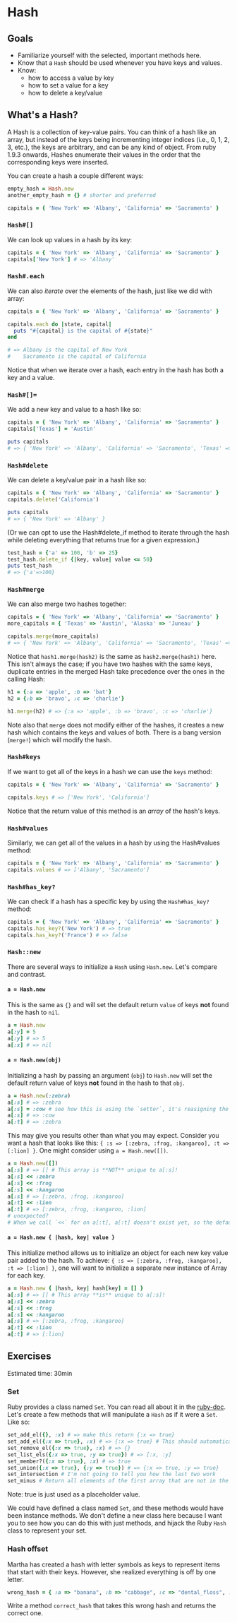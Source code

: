 # Hash

## Goals

* Familiarize yourself with the selected, important methods here.
* Know that a `Hash` should be used whenever you have keys and values.
* Know:
  * how to access a value by key
  * how to set a value for a key
  * how to delete a key/value

## What's a Hash?

A Hash is a collection of key-value pairs. You can think of a hash like an
array, but instead of the keys being incrementing integer indices (i.e., 0, 1,
2, 3, etc.), the keys are arbitrary, and can be any kind of object. From ruby 1.9.3
onwards, Hashes enumerate their values in the order that the corresponding keys were inserted.

You can create a hash a couple different ways:

```ruby
empty_hash = Hash.new
another_empty_hash = {} # shorter and preferred

capitals = { 'New York' => 'Albany', 'California' => 'Sacramento' }
```

### `Hash#[]`

We can look up values in a hash by its key:

```ruby
capitals = { 'New York' => 'Albany', 'California' => 'Sacramento' }
capitals['New York'] # => 'Albany'
```

### `Hash#.each`

We can also *iterate* over the elements of the hash, just like we did
with array:

```ruby
capitals = { 'New York' => 'Albany', 'California' => 'Sacramento' }

capitals.each do |state, capital|
  puts "#{capital} is the capital of #{state}"
end

# => Albany is the capital of New York
#    Sacramento is the capital of California
```

Notice that when we iterate over a hash, each entry in the hash has
both a key and a value.

### `Hash#[]=`

We add a new key and value to a hash like so:

```ruby
capitals = { 'New York' => 'Albany', 'California' => 'Sacramento' }
capitals['Texas'] = 'Austin'

puts capitals
# => { 'New York' => 'Albany', 'California' => 'Sacramento', 'Texas' => 'Austin' }
```

### `Hash#delete`

We can delete a key/value pair in a hash like so:

```ruby
capitals = { 'New York' => 'Albany', 'California' => 'Sacramento' }
capitals.delete('California')

puts capitals
# => { 'New York' => 'Albany' }
```

(Or we can opt to use the Hash#delete_if method to iterate through the hash while
deleting everything that returns true for a given expression.)

```ruby
test_hash = {'a' => 100, 'b' => 25}
test_hash.delete_if {|key, value| value <= 50}
puts test_hash
# => {'a'=>100}
```


### `Hash#merge`

We can also merge two hashes together:

```ruby
capitals = { 'New York' => 'Albany', 'California' => 'Sacramento' }
more_capitals = { 'Texas' => 'Austin', 'Alaska' => 'Juneau' }

capitals.merge(more_capitals)
# => { 'New York' => 'Albany', 'California' => 'Sacramento', 'Texas' => 'Austin', 'Alaska' => 'Fairbanks' }
```

Notice that `hash1.merge(hash2)` is the same as `hash2.merge(hash1)`
here. This isn't always the case; if you have two hashes with the same
keys, duplicate entries in the merged Hash take precedence over the
ones in the calling Hash:

```ruby
h1 = {:a => 'apple', :b => 'bat'}
h2 = {:b => 'bravo', :c => 'charlie'}

h1.merge(h2) # => {:a => 'apple', :b => 'bravo', :c => 'charlie'}
```

Note also that `merge` does not modify either of the hashes, it
creates a new hash which contains the keys and values of both. There
is a bang version (`merge!`) which will modify the hash.

### `Hash#keys`

If we want to get all of the keys in a hash we can use the `keys`
method:

```ruby
capitals = { 'New York' => 'Albany', 'California' => 'Sacramento' }

capitals.keys # => ['New York', 'California']
```

Notice that the return value of this method is an *array* of the
hash's keys.

### `Hash#values`

Similarly, we can get all of the values in a hash by using the
Hash#values method:

```ruby
capitals = { 'New York' => 'Albany', 'California' => 'Sacramento' }
capitals.values # => ['Albany', 'Sacramento']
```

### `Hash#has_key?`

We can check if a hash has a specific key by using the `Hash#has_key?`
method:

```ruby
capitals = { 'New York' => 'Albany', 'California' => 'Sacramento' }
capitals.has_key?('New York') # => true
capitals.has_key?('France') # => false
```

### `Hash::new`

There are several ways to initialize a `Hash` using `Hash.new`. Let's compare and contrast.

#### `a = Hash.new`

This is the same as `{}` and will set the default return `value` of keys **not** found in the hash to `nil`.

```ruby
a = Hash.new
a[:y] = 5
a[:y] # => 5
a[:x] # => nil
```

#### `a = Hash.new(obj)`

Initializing a hash by passing an argument (`obj`) to `Hash.new` will set the default return value of keys **not** found in the hash to that `obj`.

```ruby
a = Hash.new(:zebra)
a[:s] # => :zebra
a[:s] = :cow # see how this is using the `setter`, it's reasigning the value for key :s
a[:s] # => :cow
a[:t] # => :zebra
```

This may give you results other than what you may expect. Consider you want a hash that looks like this: `{ :s => [:zebra, :frog, :kangaroo], :t => [:lion] }`. One might consider using `a = Hash.new([])`.

```ruby
a = Hash.new([])
a[:s] # => [] # This array is **NOT** unique to a[:s]!
a[:s] << :zebra
a[:s] << :frog
a[:s] << :kangaroo
a[:s] # => [:zebra, :frog, :kangaroo]
a[:t] << :lion
a[:t] # => [:zebra, :frog, :kangaroo, :lion]
# unexpected?
# When we call `<<` for on a[:t], a[:t] doesn't exist yet, so the default return value is the object the hash was initialized with (The same array as a[:s] is working with)
```

#### `a = Hash.new { |hash, key| value }`

This initialize method allows us to initialize an object for each new key value pair added to the hash. To achieve: `{ :s => [:zebra, :frog, :kangaroo], :t => [:lion] }`, one will want to initialize a separate new instance of Array for each key.

```ruby
a = Hash.new { |hash, key| hash[key] = [] }
a[:s] # => [] # This array **is** unique to a[:s]!
a[:s] << :zebra
a[:s] << :frog
a[:s] << :kangaroo
a[:s] # => [:zebra, :frog, :kangaroo]
a[:t] << :lion
a[:t] # => [:lion]
```

## Exercises

Estimated time: 30min

### Set

Ruby provides a class named `Set`. You can read all about it in the
[ruby-doc][ruby-hash-doc]. Let's create a few methods that will manipulate
a `Hash` as if it were a `Set`.  Like so:

```ruby
set_add_el({}, :x) # => make this return {:x => true}
set_add_el({:x => true}, :x) # => {:x => true} # This should automatically work if the first method worked
set_remove_el({:x => true}, :x) # => {}
set_list_els({:x => true, :y => true}) # => [:x, :y]
set_member?({:x => true}, :x) # => true
set_union({:x => true}, {:y => true}) # => {:x => true, :y => true}
set_intersection # I'm not going to tell you how the last two work
set_minus # Return all elements of the first array that are not in the second array, not vice versa
```

Note: true is just used as a placeholder value.

We could have defined a class named `Set`, and these methods would
have been instance methods. We don't define a new class here because I
want you to see how you can do this with just methods, and hijack the
Ruby `Hash` class to represent your set.

### Hash offset

Martha has created a hash with letter symbols as keys to represent
items that start with their keys. However, she realized everything is
off by one letter.

```ruby
wrong_hash = { :a => "banana", :b => "cabbage", :c => "dental_floss", :d => "eel_sushi" }
```

Write a method `correct_hash` that takes this wrong hash and returns
the correct one.

[ruby-hash-doc]: http://www.ruby-doc.org/core-1.9.3/Hash.html
